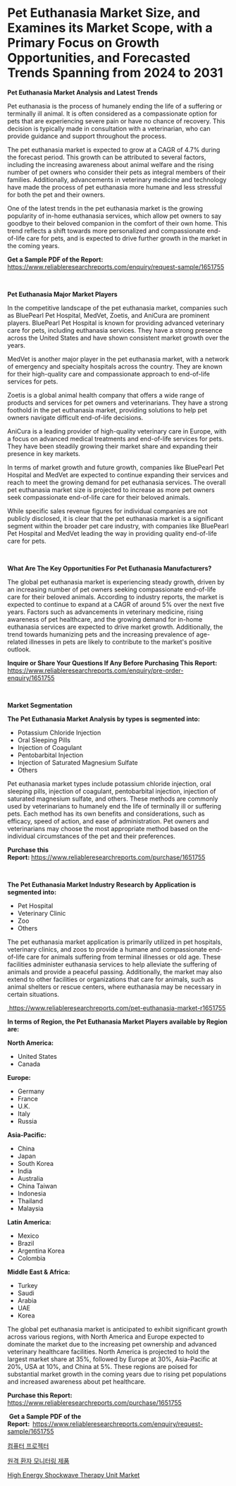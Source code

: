 <p><h1>Pet Euthanasia Market Size, and Examines its Market Scope, with a Primary Focus on Growth Opportunities, and Forecasted Trends Spanning from 2024 to 2031</h1></p><p><strong>Pet Euthanasia Market Analysis and Latest Trends</strong></p>
<p><p>Pet euthanasia is the process of humanely ending the life of a suffering or terminally ill animal. It is often considered as a compassionate option for pets that are experiencing severe pain or have no chance of recovery. This decision is typically made in consultation with a veterinarian, who can provide guidance and support throughout the process.</p><p>The pet euthanasia market is expected to grow at a CAGR of 4.7% during the forecast period. This growth can be attributed to several factors, including the increasing awareness about animal welfare and the rising number of pet owners who consider their pets as integral members of their families. Additionally, advancements in veterinary medicine and technology have made the process of pet euthanasia more humane and less stressful for both the pet and their owners.</p><p>One of the latest trends in the pet euthanasia market is the growing popularity of in-home euthanasia services, which allow pet owners to say goodbye to their beloved companion in the comfort of their own home. This trend reflects a shift towards more personalized and compassionate end-of-life care for pets, and is expected to drive further growth in the market in the coming years.</p></p>
<p><strong>Get a Sample PDF of the Report:&nbsp;</strong> <a href="https://www.reliableresearchreports.com/enquiry/request-sample/1651755">https://www.reliableresearchreports.com/enquiry/request-sample/1651755</a></p>
<p>&nbsp;</p>
<p><strong>Pet Euthanasia Major Market Players</strong></p>
<p><p>In the competitive landscape of the pet euthanasia market, companies such as BluePearl Pet Hospital, MedVet, Zoetis, and AniCura are prominent players. BluePearl Pet Hospital is known for providing advanced veterinary care for pets, including euthanasia services. They have a strong presence across the United States and have shown consistent market growth over the years.</p><p>MedVet is another major player in the pet euthanasia market, with a network of emergency and specialty hospitals across the country. They are known for their high-quality care and compassionate approach to end-of-life services for pets.</p><p>Zoetis is a global animal health company that offers a wide range of products and services for pet owners and veterinarians. They have a strong foothold in the pet euthanasia market, providing solutions to help pet owners navigate difficult end-of-life decisions.</p><p>AniCura is a leading provider of high-quality veterinary care in Europe, with a focus on advanced medical treatments and end-of-life services for pets. They have been steadily growing their market share and expanding their presence in key markets.</p><p>In terms of market growth and future growth, companies like BluePearl Pet Hospital and MedVet are expected to continue expanding their services and reach to meet the growing demand for pet euthanasia services. The overall pet euthanasia market size is projected to increase as more pet owners seek compassionate end-of-life care for their beloved animals.</p><p>While specific sales revenue figures for individual companies are not publicly disclosed, it is clear that the pet euthanasia market is a significant segment within the broader pet care industry, with companies like BluePearl Pet Hospital and MedVet leading the way in providing quality end-of-life care for pets.</p></p>
<p>&nbsp;</p>
<p><strong>What Are The Key Opportunities For Pet Euthanasia Manufacturers?</strong></p>
<p><p>The global pet euthanasia market is experiencing steady growth, driven by an increasing number of pet owners seeking compassionate end-of-life care for their beloved animals. According to industry reports, the market is expected to continue to expand at a CAGR of around 5% over the next five years. Factors such as advancements in veterinary medicine, rising awareness of pet healthcare, and the growing demand for in-home euthanasia services are expected to drive market growth. Additionally, the trend towards humanizing pets and the increasing prevalence of age-related illnesses in pets are likely to contribute to the market's positive outlook.</p></p>
<p><strong>Inquire or Share Your Questions If Any Before Purchasing This Report:</strong> <a href="https://www.reliableresearchreports.com/enquiry/pre-order-enquiry/1651755">https://www.reliableresearchreports.com/enquiry/pre-order-enquiry/1651755</a></p>
<p>&nbsp;</p>
<p><strong>Market Segmentation</strong></p>
<p><strong>The Pet Euthanasia Market Analysis by types is segmented into:</strong></p>
<p><ul><li>Potassium Chloride Injection</li><li>Oral Sleeping Pills</li><li>Injection of Coagulant</li><li>Pentobarbital Injection</li><li>Injection of Saturated Magnesium Sulfate</li><li>Others</li></ul></p>
<p><p>Pet euthanasia market types include potassium chloride injection, oral sleeping pills, injection of coagulant, pentobarbital injection, injection of saturated magnesium sulfate, and others. These methods are commonly used by veterinarians to humanely end the life of terminally ill or suffering pets. Each method has its own benefits and considerations, such as efficacy, speed of action, and ease of administration. Pet owners and veterinarians may choose the most appropriate method based on the individual circumstances of the pet and their preferences.</p></p>
<p><strong>Purchase this Report:&nbsp;</strong><a href="https://www.reliableresearchreports.com/purchase/1651755">https://www.reliableresearchreports.com/purchase/1651755</a></p>
<p>&nbsp;</p>
<p><strong>The Pet Euthanasia Market Industry Research by Application is segmented into:</strong></p>
<p><ul><li>Pet Hospital</li><li>Veterinary Clinic</li><li>Zoo</li><li>Others</li></ul></p>
<p><p>The pet euthanasia market application is primarily utilized in pet hospitals, veterinary clinics, and zoos to provide a humane and compassionate end-of-life care for animals suffering from terminal illnesses or old age. These facilities administer euthanasia services to help alleviate the suffering of animals and provide a peaceful passing. Additionally, the market may also extend to other facilities or organizations that care for animals, such as animal shelters or rescue centers, where euthanasia may be necessary in certain situations.</p></p>
<p><a href="https://www.reliableresearchreports.com/pet-euthanasia-market-r1651755">&nbsp;https://www.reliableresearchreports.com/pet-euthanasia-market-r1651755</a></p>
<p><strong>In terms of Region, the Pet Euthanasia Market Players available by Region are:</strong></p>
<p>
    <p> <strong> North America: </strong>
        <ul>
            <li>United States</li>
            <li>Canada</li>
        </ul>
        </p> 
    <p> <strong> Europe: </strong>
        <ul>
            <li>Germany</li>
            <li>France</li>
            <li>U.K.</li>
            <li>Italy</li>
            <li>Russia</li>
        </ul>
        </p> 
    <p> <strong> Asia-Pacific: </strong>
        <ul>
            <li>China</li>
            <li>Japan</li>
            <li>South Korea</li>
            <li>India</li>
            <li>Australia</li>
            <li>China Taiwan</li>
            <li>Indonesia</li>
            <li>Thailand</li>
            <li>Malaysia</li>
        </ul>
        </p> 
    <p> <strong> Latin America: </strong>
        <ul>
            <li>Mexico</li>
            <li>Brazil</li>
            <li>Argentina Korea</li>
            <li>Colombia</li>
        </ul>
        </p> 
    <p> <strong> Middle East & Africa: </strong>
        <ul>
            <li>Turkey</li>
            <li>Saudi</li>
            <li>Arabia</li>
            <li>UAE</li>
            <li>Korea</li>
        </ul>
    </p>
    </p>
<p><p>The global pet euthanasia market is anticipated to exhibit significant growth across various regions, with North America and Europe expected to dominate the market due to the increasing pet ownership and advanced veterinary healthcare facilities. North America is projected to hold the largest market share at 35%, followed by Europe at 30%, Asia-Pacific at 20%, USA at 10%, and China at 5%. These regions are poised for substantial market growth in the coming years due to rising pet populations and increased awareness about pet healthcare.</p></p>
<p><strong>Purchase this Report: </strong><a href="https://www.reliableresearchreports.com/purchase/1651755">https://www.reliableresearchreports.com/purchase/1651755</a></p>
<p>&nbsp;<strong>Get a Sample PDF of the Report:&nbsp;&nbsp;</strong><a href="https://www.reliableresearchreports.com/enquiry/request-sample/1651755">https://www.reliableresearchreports.com/enquiry/request-sample/1651755</a></p>
<p><strong></strong></p>
<p><p><a href="https://medium.com/@marcpascual04/%EC%BB%B4%ED%93%A8%ED%84%B0-%ED%94%84%EB%A1%9C%EC%A0%9D%ED%84%B0-%EC%8B%9C%EC%9E%A5-%EA%B7%9C%EB%AA%A8%EB%8A%94-%EA%B8%80%EB%A1%9C%EB%B2%8C-%EC%82%B0%EC%97%85%EC%97%90%EC%84%9C-%EC%B5%9C%EA%B3%A0%EC%9D%98-%EB%A7%88%EC%BC%80%ED%8C%85-%EC%B1%84%EB%84%90%EC%9D%84-%EB%B3%B4%EC%97%AC%EC%A4%8D%EB%8B%88%EB%8B%A4-393eb97bafb5">컴퓨터 프로젝터</a></p><p><a href="https://medium.com/@ryderpfeffer/%EC%9B%90%EA%B2%A9-%ED%99%98%EC%9E%90-%EB%AA%A8%EB%8B%88%ED%84%B0%EB%A7%81-%EC%A0%9C%ED%92%88-%EC%8B%9C%EC%9E%A5-%EC%8B%9C%EC%9E%A5-%EC%A0%90%EC%9C%A0%EC%9C%A8-%EC%8B%9C%EC%9E%A5-%EB%8F%99%ED%96%A5-%EB%B0%8F-%EB%AF%B8%EB%9E%98-%EC%84%B1%EC%9E%A5-%ED%83%90%EC%83%89-fafa8e986360">원격 환자 모니터링 제품</a></p><p><a href="https://view.publitas.com/reportprime-1/high-energy-shockwave-therapy-unit-market-the-key-to-successful-business-strategy-forecast-till-2031/">High Energy Shockwave Therapy Unit Market</a></p></p>